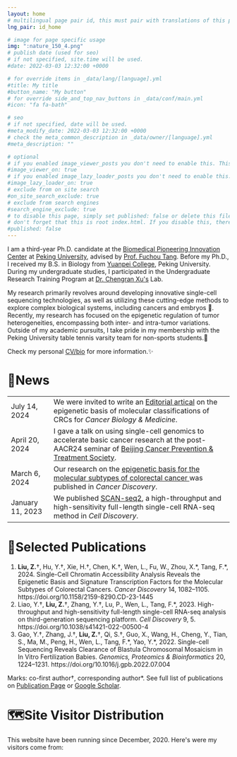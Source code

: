 ```yaml
---
layout: home
# multilingual page pair id, this must pair with translations of this page. (This name must be unique)
lng_pair: id_home

# image for page specific usage
img: ":nature_150_4.png"
# publish date (used for seo)
# if not specified, site.time will be used.
#date: 2022-03-03 12:32:00 +0000

# for override items in _data/lang/[language].yml
#title: My title
#button_name: "My button"
# for override side_and_top_nav_buttons in _data/conf/main.yml
#icon: "fa fa-bath"

# seo
# if not specified, date will be used.
#meta_modify_date: 2022-03-03 12:32:00 +0000
# check the meta_common_description in _data/owner/[language].yml
#meta_description: ""

# optional
# if you enabled image_viewer_posts you don't need to enable this. This is only if image_viewer_posts = false
#image_viewer_on: true
# if you enabled image_lazy_loader_posts you don't need to enable this. This is only if image_lazy_loader_posts = false
#image_lazy_loader_on: true
# exclude from on site search
#on_site_search_exclude: true
# exclude from search engines
#search_engine_exclude: true
# to disable this page, simply set published: false or delete this file
# don't forget that this is root index.html. If you disable this, there will be no index.html page to open
#published: false
---
```


<p>
    I am a third-year Ph.D. candidate at the <a href="https://biopic.pku.edu.cn/en/">Biomedical Pioneering Innovation Center</a> 
    at <a href="https://english.pku.edu.cn/">Peking University</a>, advised by <a href="https://biopic.pku.edu.cn/en/researchteam/511476.htm">Prof. Fuchou Tang</a>. Before my Ph.D., I received my B.S. in Biology from <a href="https://yuanpei.pku.edu.cn/en/index.htm">Yuanpei College</a>, Peking University. During my undergraduate studies, I participated in the Undergraduate Research Training Program at 
    <a href="http://www.cls.edu.cn/en/info/1263/1349.htm">Dr. Chengran Xu's</a> Lab.
</p>

<p>
    My research primarily revolves around developing innovative single-cell sequencing technologies, as well as utilizing these cutting-edge methods to explore complex biological systems, including cancers and embryos 🧬. Recently, my research has focused on the epigenetic regulation of tumor heterogeneities, encompassing both inter- and intra-tumor variations. Outside of my academic pursuits, I take pride in my membership with the Peking University table tennis varsity team for non-sports students.🏓
</p>

<p>
    Check my personal <a href="https://liuzhenyu-yyy.github.io/tabs/about.html">CV/bio</a> for more information.✨
</p>

<!-- split -->
<h1>📰News</h1>

<table>
  <tr>
    <td>July 14, 2024</td>
    <td>We were invited to write an <a href="https://doi.org/10.20892/j.issn.2095-3941.2024.0176">Editorial artical</a> on the epigenetic basis of molecular classifications of CRCs for <i>Cancer Biology & Medicine</i>.</td>
  </tr>
  <tr>
    <td>April 20, 2024</td>
    <td>I gave a talk on using single-cell genomics to accelerate basic cancer research at the post-AACR24 seminar of <a href="http://www.bcpts.org.cn/index_temp.php">Beijing Cancer Prevention & Treatment Society</a>.</td>
  </tr>
  <tr>
    <td>March 6, 2024</td>
    <td>Our research on the <a href="https://doi.org/10.1158/2159-8290.CD-23-1445">epigenetic basis for the molecular subtypes of colorectal cancer </a> was published in <i>Cancer Discovery</i>.</td>
  </tr>
  <tr>
    <td>January 11, 2023</td>
    <td>We published <a href="https://www.nature.com/articles/s41421-022-00500-4">SCAN-seq2</a>, a high-throughput and high-sensitivity full-length single-cell RNA-seq method in <i>Cell Discovery</i>.</td>
  </tr>
</table>

<!-- split -->
<h1>📝Selected Publications</h1>

<ol>
  <li><b>Liu, Z.</b>†, Hu, Y.†, Xie, H.†, Chen, K.†, Wen, L., Fu, W., Zhou, X.*, Tang, F.*, 2024. Single-Cell Chromatin Accessibility Analysis Reveals the Epigenetic Basis and Signature Transcription Factors for the Molecular Subtypes of Colorectal Cancers. <i>Cancer Discovery</i> 14, 1082–1105. https://doi.org/10.1158/2159-8290.CD-23-1445</li>
  <li>Liao, Y.†, <b>Liu, Z.</b>†, Zhang, Y.†, Lu, P., Wen, L., Tang, F.*, 2023. High-throughput and high-sensitivity full-length single-cell RNA-seq analysis on third-generation sequencing platform. <i>Cell Discovery</i> 9, 5. https://doi.org/10.1038/s41421-022-00500-4</li>
  <li>Gao, Y.†, Zhang, J.†, <b>Liu, Z.</b>†, Qi, S.†, Guo, X., Wang, H., Cheng, Y., Tian, S., Ma, M., Peng, H., Wen, L., Tang, F.*, Yao, Y.*, 2022. Single-cell Sequencing Reveals Clearance of Blastula Chromosomal Mosaicism in In Vitro Fertilization Babies. <i>Genomics, Proteomics & Bioinformatics</i> 20, 1224–1231. https://doi.org/10.1016/j.gpb.2022.07.004</li>
</ol>

<p>
    Marks: co-first author†, corresponding author*. See full list of publications on <a href="https://tc17-liuzhenyu.space/tabs/links.html">Publication Page</a> or <a href="https://scholar.google.com/citations?user=wcQZmHIAAAAJ">Google Scholar</a>.
</p>

<!-- split -->
<h1>🗺️Site Visitor Distribution</h1>
<p>
    This website have been running since December, 2020. Here's were my visitors come from:
</p>
<div style="display: flex; justify-content: center;">
    <script type='text/javascript' id='clustrmaps' src='//cdn.clustrmaps.com/map_v2.js?cl=ffffff&w=330&t=tt&d=S1_TLdx6XevZ7WCavXos2bQABjn3r6Wqmkcar--Eu8g&co=89ccfc&cmo=efad4f&cmn=6ef95f&ct=ffffff' width="150%"></script>
</div>